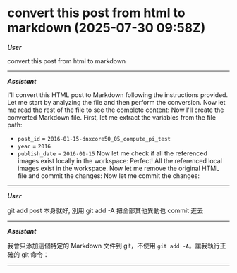 <!-- Generated by SpecStory -->

# convert this post from html to markdown (2025-07-30 09:58Z)

_**User**_

convert this post from html to markdown

---

_**Assistant**_

I'll convert this HTML post to Markdown following the instructions provided. Let me start by analyzing the file and then perform the conversion. Now let me read the rest of the file to see the complete content: Now I'll create the converted Markdown file. First, let me extract the variables from the file path:
- `post_id` = `2016-01-15-dnxcore50_05_compute_pi_test`
- `year` = `2016`
- `publish_date` = `2016-01-15` Now let me check if all the referenced images exist locally in the workspace: Perfect! All the referenced local images exist in the workspace. Now let me remove the original HTML file and commit the changes: Now let me commit the changes: 

---

_**User**_

git add post 本身就好, 別用 git add -A 把全部其他異動也 commit 進去

---

_**Assistant**_

我會只添加這個特定的 Markdown 文件到 git，不使用 `git add -A`。讓我執行正確的 git 命令： 

---

